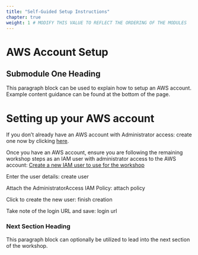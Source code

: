 ```yaml
---
title: "Self-Guided Setup Instructions"
chapter: true
weight: 1 # MODIFY THIS VALUE TO REFLECT THE ORDERING OF THE MODULES
---
```


# AWS Account Setup <!-- MODIFY THIS HEADING -->

## Submodule One Heading <!-- MODIFY THIS SUBHEADING -->

This paragraph block can be used to explain how to setup an AWS account. Example content guidance can be found at the bottom of the page.

# Setting up your AWS account <!-- MODIFY THIS HEADING -->

If you don’t already have an AWS account with Administrator access: create one now by clicking <a href="https://aws.amazon.com/getting-started/">here</a>.

Once you have an AWS account, ensure you are following the remaining workshop steps as an IAM user with administrator access to the AWS account: <a href="https://console.aws.amazon.com/iam/home?#/users$new">Create a new IAM user to use for the workshop</a>

Enter the user details: create user

Attach the AdministratorAccess IAM Policy: attach policy

Click to create the new user: finish creation

Take note of the login URL and save: login url

### Next Section Heading <!-- MODIFY THIS HEADING -->
This paragraph block can optionally be utilized to lead into the next section of the workshop.
